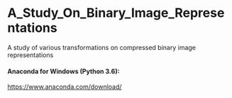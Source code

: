 # A_Study_On_Binary_Image_Representations
A study of various transformations on compressed binary image representations

#### Anaconda for Windows (Python 3.6):
https://www.anaconda.com/download/
